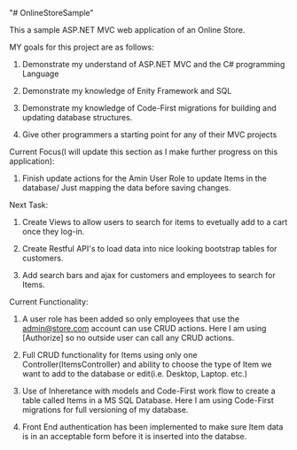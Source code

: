 "# OnlineStoreSample" 

This a sample ASP.NET MVC web application of an Online Store. 

MY goals for this project are as follows:

1. Demonstrate my understand of ASP.NET MVC and the C# programming Language

2. Demonstrate my knowledge of Enity Framework and SQL

3. Demonstrate my knowledge of Code-First migrations for building and updating database structures.

4. Give other programmers a starting point for any of their MVC projects


Current Focus(I will update this section as I make further progress on this application):

1. Finish update actions for the Amin User Role to update Items in the database/ Just mapping the data before 
saving changes.

Next Task:

1. Create Views to allow users to search for items to evetually add to a cart once they log-in.

2. Create Restful API's to load data into nice looking bootstrap tables for customers.

3. Add search bars and ajax for customers and employees to search for Items.

Current Functionality:

1. A user role has been added so only employees that use the admin@store.com account can use CRUD actions.
Here I am using [Authorize] so no outside user can call any CRUD actions.  

2. Full CRUD functionality for Items using only one Controller(ItemsController) and ability to 
choose the type of Item we want to add to the database or edit(i.e. Desktop, Laptop. etc.)

3. Use of Inheretance with models and Code-First work flow to create a table called Items in a MS SQL Database.
Here I am using Code-First migrations for full versioning of my database.

4. Front End authentication has been implemented to make sure Item data is in an acceptable form before it is inserted into
the databse.
